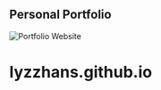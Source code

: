 ## Personal Portfolio

![Portfolio Website](https://i.ibb.co/WgPMpts/image.png)
# lyzzhans.github.io
